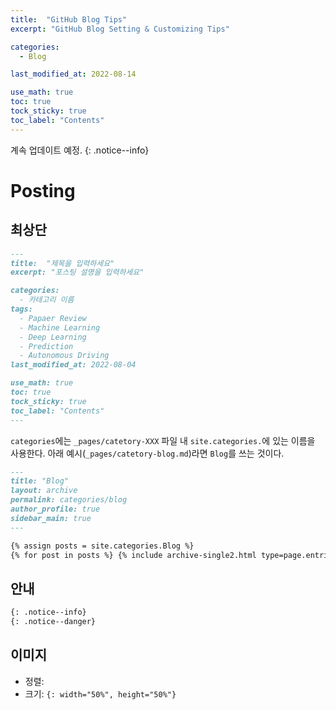 ```yaml
---
title:  "GitHub Blog Tips"
excerpt: "GitHub Blog Setting & Customizing Tips"

categories:
  - Blog

last_modified_at: 2022-08-14

use_math: true
toc: true
tock_sticky: true
toc_label: "Contents"
---
```


계속 업데이트 예정.
{: .notice--info}

# Posting
## 최상단
```md
---
title:  "제목을 입력하세요"
excerpt: "포스팅 설명을 입력하세요"

categories:
  - 카테고리 이름
tags:
  - Papaer Review
  - Machine Learning
  - Deep Learning
  - Prediction
  - Autonomous Driving
last_modified_at: 2022-08-04

use_math: true
toc: true
tock_sticky: true
toc_label: "Contents"
---
```

`categories`에는 `_pages/catetory-XXX` 파일 내 `site.categories.`에 있는 이름을 사용한다. 아래 예시(`_pages/catetory-blog.md`)라면 `Blog`를 쓰는 것이다.

```md
---
title: "Blog"
layout: archive
permalink: categories/blog
author_profile: true
sidebar_main: true
---

{% assign posts = site.categories.Blog %}
{% for post in posts %} {% include archive-single2.html type=page.entries_layout %} {% endfor %}
```

## 안내
```md
{: .notice--info}
{: .notice--danger}
```

## 이미지
* 정렬: 
* 크기: `{: width="50%", height="50%"}`